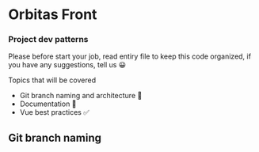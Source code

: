 # Orbitas Front

### Project dev patterns

Please before start your job, read entiry file to keep this code organized, if you have any suggestions, tell us 😀

Topics that will be covered

- Git branch naming and architecture 🌳
- Documentation 📃
- Vue best practices ✅

## Git branch naming